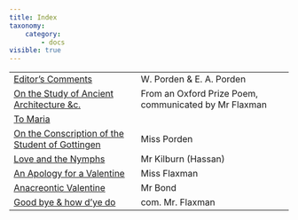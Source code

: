 ```yaml
---
title: Index
taxonomy:
    category:
        - docs
visible: true
---
```


<table>
    <tr>
<td class="author"><a href="editorial">Editor’s Comments</a></td>
<td class="author">W. Porden &amp; E. A. Porden</td>
</tr>
<tr>
<td class="author"><a href="architecture">On the Study of Ancient Architecture &amp;c.</a></td>
<td class="author">From an Oxford Prize Poem, <span class="com">communicated by</span> Mr Flaxman</td>
</tr>
<tr>
<td class="author"><a href="maria">To Maria</a></td>
<td class="author">&nbsp;</td>
</tr>
<tr>
<td class="author"><a href="gottingen">On the Conscription of the Student of Gottingen</a></td>
<td class="author"><span data-tippy="E. A. Porden" class="green">Miss Porden</span></td>
</tr>
<tr>
<td class="author"><a href="nymphs">Love and the Nymphs</a></td>
<td class="author">Mr Kilburn (Hassan)</td>
</tr>
<tr>
<td class="author"><a href="apology">An Apology for a Valentine</a></td>
<td class="author">Miss Flaxman</td>
</tr>
<tr>
<td class="author"><a href="goodbye">Anacreontic Valentine</a></td>
<td class="author">Mr Bond</td>
</tr>
<tr>
<td class="author"><a href="goodbye">Good bye &amp; how d’ye do</a></td>
<td class="author"><span class="com">com.</span> Mr. Flaxman</td>
</tr>
</table>
